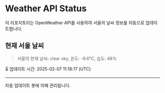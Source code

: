 
# Weather API Status

이 리포지토리는 OpenWeather API를 사용하여 서울의 날씨 정보를 자동으로 업데이트합니다.

## 현재 서울 날씨
> 서울의 현재 날씨: clear sky, 온도: -9.6°C, 습도: 48%

⏳ 업데이트 시간: 2025-02-07 11:18:17 (UTC)

---
자동 업데이트 봇에 의해 관리됩니다.

